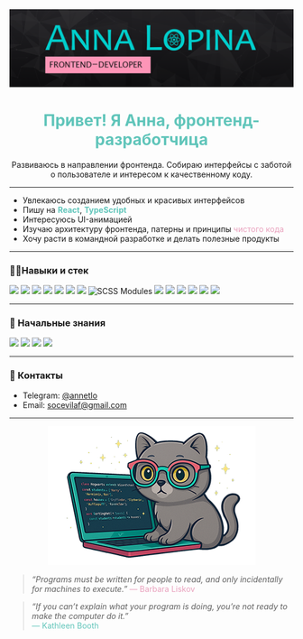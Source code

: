 

<div align="center">
  <img src="https://github.com/Freyanna010/Freyanna010/blob/main/git-title.png?raw=true" />
</div>

<h1 align="center" style="color:#60c5ba;">Привет! Я Анна, фронтенд-разработчица</h1>

<p align="center">
 Развиваюсь в направлении фронтенда. Собираю интерфейсы с заботой о пользователе и интересом к качественному коду.
</p>

---

- Увлекаюсь созданием удобных и красивых интерфейсов  
- Пишу на <strong style="color:#60c5ba;">React</strong>, <strong style="color:#60c5ba;">TypeScript</strong>  
- Интересуюсь UI-анимацией  
- Изучаю архитектуру фронтенда, патерны и принципы <span style="color:#e9a1bd;">чистого кода</span>  
- Хочу расти в командной разработке и делать полезные продукты  
   
---

### 🐱‍👤Навыки и стек

<div align="start">
  <img src="https://img.shields.io/badge/JavaScript-F7DF1E?style=for-the-badge&logo=javascript&logoColor=black" />
  <img src="https://img.shields.io/badge/TypeScript-3178C6?style=for-the-badge&logo=typescript&logoColor=white" />
  <img src="https://img.shields.io/badge/React-20232A?style=for-the-badge&logo=react&logoColor=61DAFB" />
  <img src="https://img.shields.io/badge/Redux_Toolkit-764ABC?style=for-the-badge&logo=redux&logoColor=white" />
  <img src="https://img.shields.io/badge/MobX-FF9955?style=for-the-badge&logo=mobx&logoColor=white" />
 <img src="https://img.shields.io/badge/Vite-646CFF?style=for-the-badge&logo=vite&logoColor=white" />
  <img src="https://img.shields.io/badge/SCSS-CC6699?style=for-the-badge&logo=sass&logoColor=white" />
  <img alt="SCSS Modules" src="https://img.shields.io/badge/SCSS_Modules-CC6699?style=for-the-badge&logo=sass&logoColor=white" />
  <img src="https://img.shields.io/badge/AntDesign-1890FF?style=for-the-badge&logo=ant-design&logoColor=white" />
  <img src="https://img.shields.io/badge/Figma-FF7262?style=for-the-badge&logo=figma&logoColor=white" />
  <img src="https://img.shields.io/badge/Photoshop-31A8FF?style=for-the-badge&logo=adobe-photoshop&logoColor=white" />
  <img src="https://img.shields.io/badge/Git-F05032?style=for-the-badge&logo=git&logoColor=white" />
  <img src="https://img.shields.io/badge/REST_API-FF6C00?style=for-the-badge&logo=api&logoColor=white" />
 <img src="https://img.shields.io/badge/SOLID_Principles-007ACC?style=for-the-badge&logo=azuredevops&logoColor=white" />
</div>

---

### 🐣 Начальные знания

<div align="start">
  <img src="https://img.shields.io/badge/Next.js-000000?style=for-the-badge&logo=nextdotjs&logoColor=white" />
  <img src="https://img.shields.io/badge/Postman-FF6C37?style=for-the-badge&logo=postman&logoColor=white" />
  <img src="https://img.shields.io/badge/Node.js-339933?style=for-the-badge&logo=nodedotjs&logoColor=white" />
  <img src="https://img.shields.io/badge/Jest-C21325?style=for-the-badge&logo=jest&logoColor=white" />
</div>

---

### 📮 Контакты

- Telegram: [@annetlo](https://t.me/annetlo)
- Email: [socevilaf@gmail.com](mailto:socevilaf@gmail.com)

---

<div align="center">
  <img src="https://github.com/Freyanna010/Freyanna010/blob/main/catDev.png?raw=true" />
</div>



><em>“Programs must be written for people to read, and only incidentally for machines to execute.”</em> 
> <span style="color:#e9a1bd">— Barbara Liskov</span>


> <em>“If you can’t explain what your program is doing, you’re not ready to make the computer do it.”</em>   
> <span style="color:#60c5ba">— Kathleen Booth</span>


